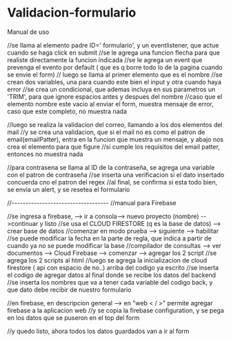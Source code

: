 # Validacion-formulario

Manual de uso 

//se llama al elemento padre ID=' formulario', y un eventlistener, que actue cuando se haga click en submit
//se le agrega una funcion flecha para que realiste directamente la funcion indicada
//se le agrega un event que prevenga el evento por default ( que es q borre todo lo de la pagina cuando se envie el form)
// luego se llama al primer elemento que es el nombre
//se crean dos variables, una para cuando este bien el input y otra cuando haya error
//se crea un condicional, que ademas incluya en sus parametros un 'TRIM', para que ignore espacios antes y despues del nombre
//caso que el elemento nombre este vacio al enviar el form, muestra mensaje de error, caso que este completo, no muestra nada

//luego se realiza la validacion del correo, llamando a los dos elementos del mail
//y se crea una validacion, que si el mail no es como el patron de email(emailPatter), entra en la funcion que muestra un mensaje, y abajo nos crea el elemento para que figure
//si cumple los requisitos del email patter, entonces no muestra nada

//para contrasena se llama al ID de la contraseña, se agrega una variable con el patron de contraseña
//se inserta una verificacion si el dato insertado concuerda cno el patron del regex
//al final, se confirma si esta todo bien, se envia un alert, y se resetea el formulario

//-----------------------------------
//manual para Firebase

//se ingresa a firebase, --> ir a consola--> nuevo proyecto (nombre) -->continuar y listo
//se usa el CLOUD FIRESTORE (q es la base de datos) --> crear base de datos
//comenzar en modo prueba --> siguiente --> habilitar
//se puede modificar la fecha en la parte de regla, que indica a partir de cuando ya no se puede modificar la base
//compilador de consultas --> ver documentos --> Cloud Firebase --> comenzar --> agregar los 2 script
//se agrega los 2 scripts al html
//luego se agrega la inicializacion de cloud firestore ( api con espacio de no..) arriba del codigo ya escrito
//se inserta el codigo de agregar datos al final donde se recibe los datos del backend
//se inserta los nombres que va a tener cada variable del codigo back, y que dato debe recibir de nuestro formulario

//en firebase, en descripcion general --> en "web < / >" permite agregar firebase a la aplicacion web
//y se copia la firebase configuration, y se pega en los datos que se puseron en el top del form

//y quedo listo, ahora todos los datos guardados van a ir al form
